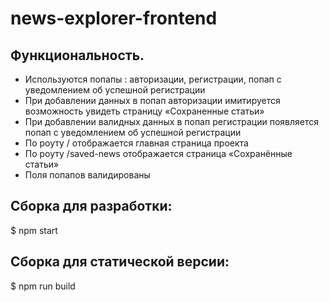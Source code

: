 # news-explorer-frontend

## Функциональность.

* Используются попапы : aвторизации, регистрации, попап с уведомлением об успешной регистрации
* При добавлении данных в попап авторизации имитируется возможность увидеть страницу «Сохраненные статьи»
* При добавлении валидных данных в попап регистрации появляется попап с уведомлением об успешной регистрации
*  По роуту / отображается главная страница проекта
* По роуту /saved-news отображается страница «Сохранённые статьи»
* Поля попапов валидированы

## Сборка для разработки:
$ npm start

## Сборка для статической версии:
$ npm run build
